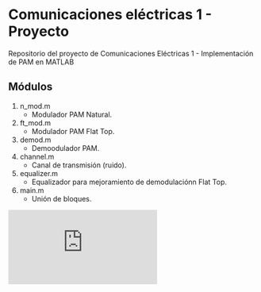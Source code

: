 # Comunicaciones eléctricas 1 - Proyecto
Repositorio del proyecto de Comunicaciones Eléctricas 1 - Implementación de PAM en MATLAB

## Módulos
1. n_mod.m
   - Modulador PAM Natural.
2. ft_mod.m
   - Modulador PAM Flat Top.
3. demod.m
   - Demoodulador PAM.
4. channel.m
   - Canal de transmisión (ruido).
5. equalizer.m
   - Equalizador para mejoramiento de demodulaciónn Flat Top.
6. main.m
   - Unión de bloques.

![Image description](https://github.com/AleSoHe/CE1-Proyecto/blob/master/figs/natural.pdf)
